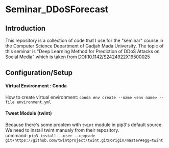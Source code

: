 # Seminar_DDoSForecast
## Introduction
This repository is a collection of code that I use for the "seminar" course in the Computer Science Department of Gadjah Mada University. The topic of this seminar is "Deep Learning Method for Prediction of DDoS Attacks on Social Media" which is taken from [DOI:10.1142/S2424922X19500025](http://dx.doi.org/10.1142/S2424922X19500025)

## Configuration/Setup
#### Virtual Environment : Conda
How to create virtual environment: `conda env create --name <env name> --file environment.yml`
#### Tweet Module (twint)
Because there's some problem with `twint` module in pip3's default source. We need to install twint manualy from their repository.<br/>
command: `pip3 install --user --upgrade git+https://github.com/twintproject/twint.git@origin/master#egg=twint`